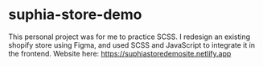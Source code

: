 # suphia-store-demo
This personal project was for me to practice SCSS. I redesign an existing shopify store using Figma, and used SCSS and JavaScript to integrate it in the frontend.
Website here: https://suphiastoredemosite.netlify.app
